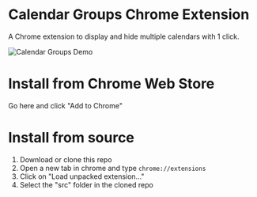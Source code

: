 # Calendar Groups Chrome Extension
A Chrome extension to display and hide multiple calendars with 1 click.

![Calendar Groups Demo](http://firstpersonsf.github.io/chrome-calendar-groups/demo.gif)

# Install from Chrome Web Store
Go here and click "Add to Chrome"

# Install from source
1. Download or clone this repo
2. Open a new tab in chrome and type `chrome://extensions`
3. Click on "Load unpacked extension..."
4. Select the "src" folder in the cloned repo
